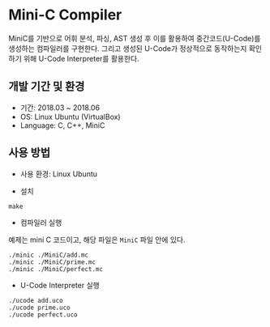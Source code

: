 # Mini-C Compiler
MiniC를 기반으로 어휘 분석, 파싱, AST 생성 후 이를 활용하여 중간코드(U-Code)를 생성하는 컴파일러를 구현한다. 그리고 생성된 U-Code가 정상적으로 동작하는지 확인하기 위해 U-Code Interpreter를 활용한다.

## 개발 기간 및 환경
- 기간: 2018.03 ~ 2018.06
- OS: Linux Ubuntu (VirtualBox)
- Language: C, C++, MiniC

## 사용 방법
- 사용 환경: Linux Ubuntu

- 설치
```
make
```

- 컴파일러 실행

예제는 mini C 코드이고, 해당 파일은 ```MiniC``` 파일 안에 있다.

```
./minic ./MiniC/add.mc
./minic ./MiniC/prime.mc
./minic ./MiniC/perfect.mc
```

- U-Code Interpreter 실행
```
./ucode add.uco
./ucode prime.uco
./ucode perfect.uco
```
